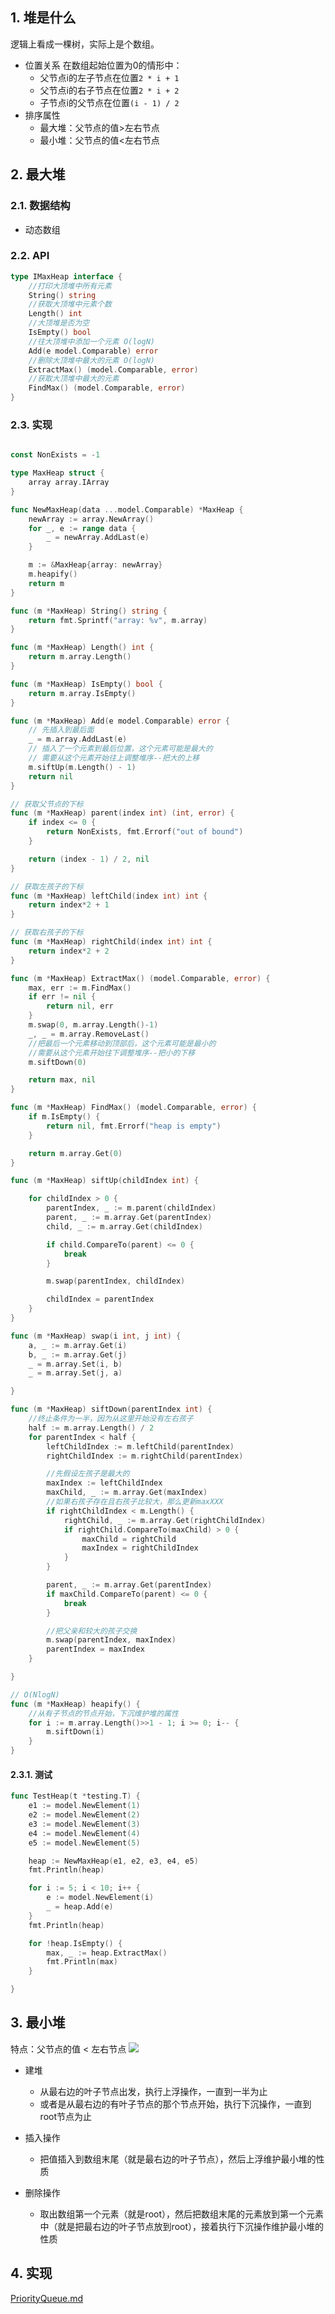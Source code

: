 ## 1. 堆是什么
逻辑上看成一棵树，实际上是个数组。

- 位置关系
在数组起始位置为0的情形中：
    - 父节点i的左子节点在位置`2 * i + 1`
    - 父节点i的右子节点在位置`2 * i + 2`
    - 子节点i的父节点在位置`(i - 1) / 2`
- 排序属性
    - 最大堆：父节点的值>左右节点
    - 最小堆：父节点的值<左右节点

## 2. 最大堆
### 2.1. 数据结构
- 动态数组
### 2.2. API

```go
type IMaxHeap interface {
	//打印大顶堆中所有元素
	String() string
	//获取大顶堆中元素个数
	Length() int
	//大顶堆是否为空
	IsEmpty() bool
	//往大顶堆中添加一个元素 O(logN)
	Add(e model.Comparable) error
	//删除大顶堆中最大的元素 O(logN)
	ExtractMax() (model.Comparable, error)
	//获取大顶堆中最大的元素
	FindMax() (model.Comparable, error)
}

```
### 2.3. 实现

```go

const NonExists = -1

type MaxHeap struct {
	array array.IArray
}

func NewMaxHeap(data ...model.Comparable) *MaxHeap {
	newArray := array.NewArray()
	for _, e := range data {
		_ = newArray.AddLast(e)
	}

	m := &MaxHeap{array: newArray}
	m.heapify()
	return m
}

func (m *MaxHeap) String() string {
	return fmt.Sprintf("array: %v", m.array)
}

func (m *MaxHeap) Length() int {
	return m.array.Length()
}

func (m *MaxHeap) IsEmpty() bool {
	return m.array.IsEmpty()
}

func (m *MaxHeap) Add(e model.Comparable) error {
	// 先插入到最后面
	_ = m.array.AddLast(e)
	// 插入了一个元素到最后位置，这个元素可能是最大的
	// 需要从这个元素开始往上调整堆序--把大的上移
	m.siftUp(m.Length() - 1)
	return nil
}

// 获取父节点的下标
func (m *MaxHeap) parent(index int) (int, error) {
	if index <= 0 {
		return NonExists, fmt.Errorf("out of bound")
	}

	return (index - 1) / 2, nil
}

// 获取左孩子的下标
func (m *MaxHeap) leftChild(index int) int {
	return index*2 + 1
}

// 获取右孩子的下标
func (m *MaxHeap) rightChild(index int) int {
	return index*2 + 2
}

func (m *MaxHeap) ExtractMax() (model.Comparable, error) {
	max, err := m.FindMax()
	if err != nil {
		return nil, err
	}
	m.swap(0, m.array.Length()-1)
	_, _ = m.array.RemoveLast()
	//把最后一个元素移动到顶部后，这个元素可能是最小的
	//需要从这个元素开始往下调整堆序--把小的下移
	m.siftDown(0)

	return max, nil
}

func (m *MaxHeap) FindMax() (model.Comparable, error) {
	if m.IsEmpty() {
		return nil, fmt.Errorf("heap is empty")
	}

	return m.array.Get(0)
}

func (m *MaxHeap) siftUp(childIndex int) {

	for childIndex > 0 {
		parentIndex, _ := m.parent(childIndex)
		parent, _ := m.array.Get(parentIndex)
		child, _ := m.array.Get(childIndex)

		if child.CompareTo(parent) <= 0 {
			break
		}

		m.swap(parentIndex, childIndex)

		childIndex = parentIndex
	}
}

func (m *MaxHeap) swap(i int, j int) {
	a, _ := m.array.Get(i)
	b, _ := m.array.Get(j)
	_ = m.array.Set(i, b)
	_ = m.array.Set(j, a)

}

func (m *MaxHeap) siftDown(parentIndex int) {
	//终止条件为一半，因为从这里开始没有左右孩子
	half := m.array.Length() / 2
	for parentIndex < half {
		leftChildIndex := m.leftChild(parentIndex)
		rightChildIndex := m.rightChild(parentIndex)

		//先假设左孩子是最大的
		maxIndex := leftChildIndex
		maxChild, _ := m.array.Get(maxIndex)
		//如果右孩子存在且右孩子比较大，那么更新maxXXX
		if rightChildIndex < m.Length() {
			rightChild, _ := m.array.Get(rightChildIndex)
			if rightChild.CompareTo(maxChild) > 0 {
				maxChild = rightChild
				maxIndex = rightChildIndex
			}
		}

		parent, _ := m.array.Get(parentIndex)
		if maxChild.CompareTo(parent) <= 0 {
			break
		}

		//把父亲和较大的孩子交换
		m.swap(parentIndex, maxIndex)
		parentIndex = maxIndex
	}

}

// O(NlogN)
func (m *MaxHeap) heapify() {
	//从有子节点的节点开始，下沉维护堆的属性
	for i := m.array.Length()>>1 - 1; i >= 0; i-- {
		m.siftDown(i)
	}
}

```

#### 2.3.1. 测试

```go
func TestHeap(t *testing.T) {
	e1 := model.NewElement(1)
	e2 := model.NewElement(2)
	e3 := model.NewElement(3)
	e4 := model.NewElement(4)
	e5 := model.NewElement(5)

	heap := NewMaxHeap(e1, e2, e3, e4, e5)
	fmt.Println(heap)

	for i := 5; i < 10; i++ {
		e := model.NewElement(i)
		_ = heap.Add(e)
	}
	fmt.Println(heap)

	for !heap.IsEmpty() {
		max, _ := heap.ExtractMax()
		fmt.Println(max)
	}

}
```

## 3. 最小堆
特点：父节点的值 < 左右节点
![](https://raw.githubusercontent.com/TDoct/images/master/img/20200116145205.png)

- 建堆
    - 从最右边的叶子节点出发，执行上浮操作，一直到一半为止
    - 或者是从最右边的有叶子节点的那个节点开始，执行下沉操作，一直到root节点为止
- 插入操作
    - 把值插入到数组末尾（就是最右边的叶子节点），然后上浮维护最小堆的性质

- 删除操作
    - 取出数组第一个元素（就是root），然后把数组末尾的元素放到第一个元素中（就是把最右边的叶子节点放到root），接着执行下沉操作维护最小堆的性质

## 4. 实现
[PriorityQueue.md](../Java/JDK/Queue/PriorityQueue.md)